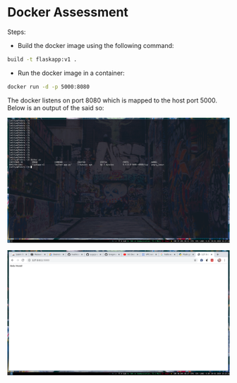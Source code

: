 # Docker Assessment

Steps:

- Build the docker image using the following command:
```bash
build -t flaskapp:v1 .
```

- Run the docker image in a container:
```bash
docker run -d -p 5000:8080
```

The docker listens on port 8080 which is mapped to the host port 5000. Below is an output of the said so:

![docker_ps](https://raw.githubusercontent.com/adityaprakash-bobby/q_pre_assessment/master/images/docker_mapping.png)

![docker_op](https://raw.githubusercontent.com/adityaprakash-bobby/q_pre_assessment/master/images/docker_op.png)
